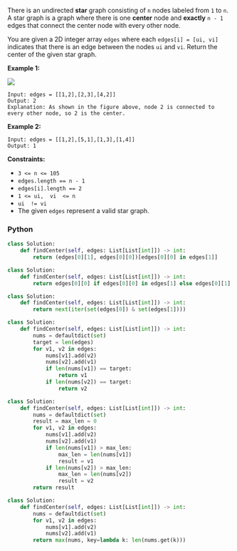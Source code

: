There is an undirected  **star**  graph consisting of  `n`  nodes labeled from  `1`  to  `n`. A star graph is a graph where there is one  **center**  node and  **exactly**  `n - 1`  edges that connect the center node with every other node.

You are given a 2D integer array  `edges`  where each  `edges[i] = [ui, vi]`  indicates that there is an edge between the nodes  `ui`  and  `vi`. Return the center of the given star graph.

**Example 1:**

![](https://assets.leetcode.com/uploads/2021/02/24/star_graph.png)
```
Input: edges = [[1,2],[2,3],[4,2]]
Output: 2
Explanation: As shown in the figure above, node 2 is connected to every other node, so 2 is the center.
```

**Example 2:**
```
Input: edges = [[1,2],[5,1],[1,3],[1,4]]
Output: 1
```

**Constraints:**

-   `3 <= n <= 105`
-   `edges.length == n - 1`
-   `edges[i].length == 2`
-   `1 <= ui,  vi  <= n`
-   `ui  != vi`
-   The given  `edges`  represent a valid star graph.

### Python
```python
class Solution:
    def findCenter(self, edges: List[List[int]]) -> int:
        return (edges[0][1], edges[0][0])[edges[0][0] in edges[1]]
```

```python
class Solution:
    def findCenter(self, edges: List[List[int]]) -> int:
        return edges[0][0] if edges[0][0] in edges[1] else edges[0][1]
```

```python
class Solution:
    def findCenter(self, edges: List[List[int]]) -> int:
        return next(iter(set(edges[0]) & set(edges[1])))
```

```python
class Solution:
    def findCenter(self, edges: List[List[int]]) -> int:
        nums = defaultdict(set)
        target = len(edges)
        for v1, v2 in edges:
            nums[v1].add(v2)
            nums[v2].add(v1)
            if len(nums[v1]) == target:
                return v1
            if len(nums[v2]) == target:
                return v2
```

```python
class Solution:
    def findCenter(self, edges: List[List[int]]) -> int:
        nums = defaultdict(set)
        result = max_len = 0
        for v1, v2 in edges:
            nums[v1].add(v2)
            nums[v2].add(v1)
            if len(nums[v1]) > max_len:
                max_len = len(nums[v1])
                result = v1
            if len(nums[v2]) > max_len:
                max_len = len(nums[v2])
                result = v2
        return result
```

```python
class Solution:
    def findCenter(self, edges: List[List[int]]) -> int:
        nums = defaultdict(set)
        for v1, v2 in edges:
            nums[v1].add(v2)
            nums[v2].add(v1)
        return max(nums, key=lambda k: len(nums.get(k)))
```